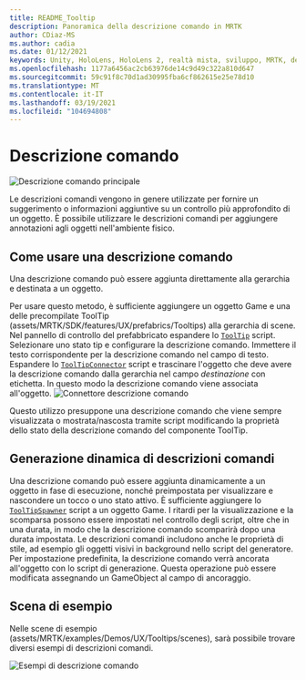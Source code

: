 ```yaml
---
title: README_Tooltip
description: Panoramica della descrizione comando in MRTK
author: CDiaz-MS
ms.author: cadia
ms.date: 01/12/2021
keywords: Unity, HoloLens, HoloLens 2, realtà mista, sviluppo, MRTK, descrizione comando,
ms.openlocfilehash: 1177a6456ac2cb63976de14c9d49c322a810d647
ms.sourcegitcommit: 59c91f8c70d1ad30995fba6cf862615e25e78d10
ms.translationtype: MT
ms.contentlocale: it-IT
ms.lasthandoff: 03/19/2021
ms.locfileid: "104694808"
---
```

# <a name="tooltip"></a>Descrizione comando

![Descrizione comando principale](Images/Tooltip/MRTK_Tooltip_Main.png)

Le descrizioni comandi vengono in genere utilizzate per fornire un suggerimento o informazioni aggiuntive su un controllo più approfondito di un oggetto. È possibile utilizzare le descrizioni comandi per aggiungere annotazioni agli oggetti nell'ambiente fisico.

## <a name="how-to-use-a-tooltip"></a>Come usare una descrizione comando

Una descrizione comando può essere aggiunta direttamente alla gerarchia e destinata a un oggetto.

Per usare questo metodo, è sufficiente aggiungere un oggetto Game e una delle precompilate ToolTip (assets/MRTK/SDK/features/UX/prefabrics/Tooltips) alla gerarchia di scene. Nel pannello di controllo del prefabbricato espandere lo [`ToolTip`](xref:Microsoft.MixedReality.Toolkit.UI.ToolTip) script. Selezionare uno stato tip e configurare la descrizione comando.  Immettere il testo corrispondente per la descrizione comando nel campo di testo. Espandere lo [`ToolTipConnector`](xref:Microsoft.MixedReality.Toolkit.UI.ToolTipConnector) script e trascinare l'oggetto che deve avere la descrizione comando dalla gerarchia nel campo *destinazione* con etichetta. In questo modo la descrizione comando viene associata all'oggetto.
![Connettore descrizione comando](Images/Tooltip/MRTK_Tooltip_Connector.png)

Questo utilizzo presuppone una descrizione comando che viene sempre visualizzata o mostrata/nascosta tramite script modificando la proprietà dello stato della descrizione comando del componente ToolTip.

## <a name="dynamically-spawning-tooltips"></a>Generazione dinamica di descrizioni comandi

Una descrizione comando può essere aggiunta dinamicamente a un oggetto in fase di esecuzione, nonché preimpostata per visualizzare e nascondere un tocco o uno stato attivo. È sufficiente aggiungere lo [`ToolTipSpawner`](xref:Microsoft.MixedReality.Toolkit.UI.ToolTipSpawner) script a un oggetto Game. I ritardi per la visualizzazione e la scomparsa possono essere impostati nel controllo degli script, oltre che in una durata, in modo che la descrizione comando scomparirà dopo una durata impostata. Le descrizioni comandi includono anche le proprietà di stile, ad esempio gli oggetti visivi in background nello script del generatore. Per impostazione predefinita, la descrizione comando verrà ancorata all'oggetto con lo script di generazione. Questa operazione può essere modificata assegnando un GameObject al campo di ancoraggio.

## <a name="example-scene"></a>Scena di esempio

Nelle scene di esempio (assets/MRTK/examples/Demos/UX/Tooltips/scenes), sarà possibile trovare diversi esempi di descrizioni comandi.

![Esempi di descrizione comando](Images/Tooltip/MRTK_Tooltip_Examples.png)
